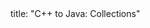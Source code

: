 <frontmatter>
title: "C++ to Java: Collections"
</frontmatter>

<include src="container-inPage-asFlat.md" boilerplate />